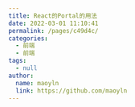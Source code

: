 ```yaml
---
title: React的Portal的用法
date: 2022-03-01 11:10:41
permalink: /pages/c49d4c/
categories: 
  - 前端
  - 前端
tags: 
  - null
author: 
  name: maoyln
  link: https://github.com/maoyln
---
```

